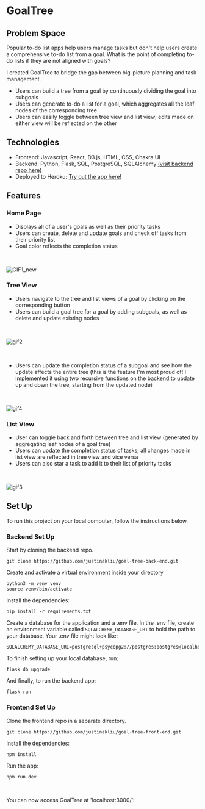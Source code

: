 # GoalTree

## Problem Space
Popular to-do list apps help users manage tasks but don't help users create a comprehensive to-do list from a goal. What is the point of completing to-do lists if they are not aligned with goals?

I created GoalTree to bridge the gap between big-picture planning and task management. 

- Users can build a tree from a goal by continuously dividing the goal into subgoals
- Users can generate to-do a list for a goal, which aggregates all the leaf nodes of the corresponding tree
- Users can easily toggle between tree view and list view; edits made on either view will be reflected on the other <br>
 
## Technologies
* Frontend: Javascript, React, D3.js, HTML, CSS, Chakra UI
* Backend: Python, Flask, SQL, PostgreSQL, SQLAlchemy [(visit backend repo here)](https://github.com/justinakliu/goal-tree-back-end)
* Deployed to Heroku: [Try out the app here!](https://goal-tree.herokuapp.com/)

## Features

### Home Page
- Displays all of a user's goals as well as their priority tasks
- Users can create, delete and update goals and check off tasks from their priority list
- Goal color reflects the completion status

<br>

![GIF1_new](https://user-images.githubusercontent.com/87151448/219982947-8ec8ea85-06d3-464a-b644-4e96988f0c3a.gif)

### Tree View 
- Users navigate to the tree and list views of a goal by clicking on the corresponding button
- Users can build a goal tree for a goal by adding subgoals, as well as delete and update existing nodes

<br>

![gif2](https://user-images.githubusercontent.com/87151448/219982777-304e6f1f-6d8a-44ee-b94b-4154d9181c52.gif)

<br>

- Users can update the completion status of a subgoal and see how the update affects the entire tree (this is the feature I'm most proud of! I implemented it using two recursive functions on the backend to update up and down the tree, starting from the updated node)

<br>

![gif4](https://user-images.githubusercontent.com/87151448/219983407-8c9f9130-303a-4aae-b919-83bdd84add7e.gif)

### List View
- User can toggle back and forth between tree and list view (generated by aggregating leaf nodes of a goal tree)
- Users can update the completion status of tasks; all changes made in list view are reflected in tree view and vice versa
- Users can also star a task to add it to their list of priority tasks   

<br>

![gif3](https://user-images.githubusercontent.com/87151448/219983099-4c66ed4f-2c60-4602-9e35-0c69bc3e07b0.gif)

## Set Up

To run this project on your local computer, follow the instructions below.

### Backend Set Up

Start by cloning the backend repo.
```
git clone https://github.com/justinakliu/goal-tree-back-end.git
```
Create and activate a virtual environment inside your directory
```
python3 -m venv venv
source venv/bin/activate
```
Install the dependencies:
```
pip install -r requirements.txt
```
Create a database for the application and a .env file. In the .env file, create an environment variable called `SQLALCHEMY_DATABASE_URI` to hold the path to your database. Your .env file might look like:

```
SQLALCHEMY_DATABASE_URI=postgresql+psycopg2://postgres:postgres@localhost:5432/goal_tree_database
```
To finish setting up your local database, run:
```
flask db upgrade
```
And finally, to run the backend app:
```
flask run
```

### Frontend Set Up

Clone the frontend repo in a separate directory.

```
git clone https://github.com/justinakliu/goal-tree-front-end.git
```

Install the dependencies:

```
npm install
```

Run the app:

```
npm run dev
```
<br>

You can now access GoalTree at 'localhost:3000/'!


